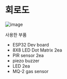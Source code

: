 # 회로도
![image](https://github.com/catuscio/Sejong-Univ-Creative-Software-Basic-Design/assets/77739745/c8896262-2ef3-408a-8918-2081fb97efd6)

사용한 부품

- ESP32 Dev board
- 8X8 LED Dot Matrix 2ea
- PIR sensor 2ea
- piezo buzzer
- LED 2ea
- MQ-2 gas sensor
